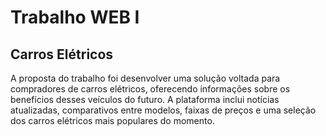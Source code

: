 # Trabalho WEB I

## Carros Elétricos

A proposta do trabalho foi desenvolver uma solução voltada para compradores de carros elétricos, oferecendo informações sobre os benefícios desses veículos do futuro. A plataforma inclui notícias atualizadas, comparativos entre modelos, faixas de preços e uma seleção dos carros elétricos mais populares do momento.